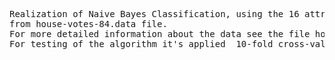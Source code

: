 <pre>
Realization of Naive Bayes Classification, using the 16 attributes and two classes 
from house-votes-84.data file. 
For more detailed information about the data see the file house-votes-84 .names.
For testing of the algorithm it's applied  10-fold cross-validation.
</pre>
